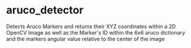 # aruco_detector
Detects Aruco Markers and returns their XYZ coordinates within a 2D OpenCV Image as well as the Marker's ID within the 6x6 aruco dictionary and the markers angular value relative to the center of the image
